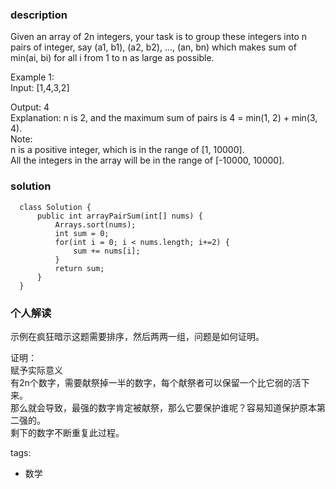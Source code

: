 ### description    
  Given an array of 2n integers, your task is to group these integers into n pairs of integer, say (a1, b1), (a2, b2), ..., (an, bn) which makes sum of min(ai, bi) for all i from 1 to n as large as possible.  
    
  Example 1:  
  Input: [1,4,3,2]  
    
  Output: 4  
  Explanation: n is 2, and the maximum sum of pairs is 4 = min(1, 2) + min(3, 4).  
  Note:  
  n is a positive integer, which is in the range of [1, 10000].  
  All the integers in the array will be in the range of [-10000, 10000].  
### solution    
```    
  class Solution {  
      public int arrayPairSum(int[] nums) {  
          Arrays.sort(nums);  
          int sum = 0;  
          for(int i = 0; i < nums.length; i+=2) {  
              sum += nums[i];  
          }  
          return sum;  
      }  
  }  
```    
    
### 个人解读    
  示例在疯狂暗示这题需要排序，然后两两一组，问题是如何证明。  
    
  证明：  
  赋予实际意义  
  有2n个数字，需要献祭掉一半的数字，每个献祭者可以保留一个比它弱的活下来。  
  那么就会导致，最强的数字肯定被献祭，那么它要保护谁呢？容易知道保护原本第二强的。  
  剩下的数字不断重复此过程。  
    
    
tags:    
  -  数学  
